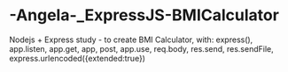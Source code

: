 # -Angela-_ExpressJS-BMICalculator
Nodejs + Express study - to create BMI Calculator, with: express(), app.listen, app.get, app, post, app.use, req.body, res.send, res.sendFile, express.urlencoded({extended:true})
